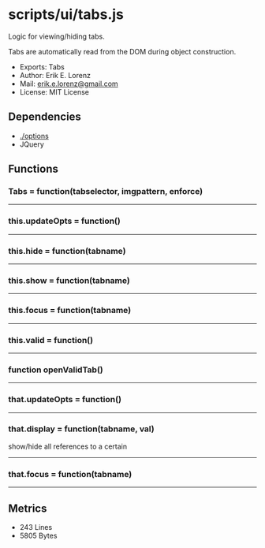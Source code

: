 # scripts/ui/tabs.js


Logic for viewing/hiding tabs.

Tabs are automatically read from the DOM during object construction.

* Exports: Tabs
* Author: Erik E. Lorenz 
* Mail: <erik.e.lorenz@gmail.com>
* License: MIT License


## Dependencies

* <a href="./options.html">./options</a>
* JQuery


## Functions

###   Tabs = function(tabselector, imgpattern, enforce)

---

###     this.updateOpts = function()

---

###     this.hide = function(tabname)

---

###     this.show = function(tabname)

---

###     this.focus = function(tabname)

---

###     this.valid = function()

---

###       function openValidTab()

---

###       that.updateOpts = function()

---

###       that.display = function(tabname, val)
show/hide all references to a certain

---


###       that.focus = function(tabname)

---

## Metrics

* 243 Lines
* 5805 Bytes

